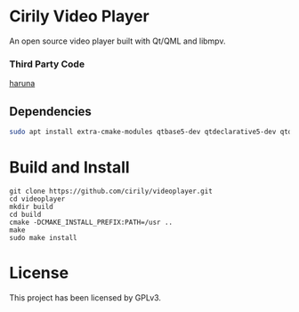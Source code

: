 # Cirily Video Player

An open source video player built with Qt/QML and libmpv.

### Third Party Code

[haruna](https://github.com/g-fb/haruna)

## Dependencies

```bash
sudo apt install extra-cmake-modules qtbase5-dev qtdeclarative5-dev qtquickcontrols2-5-dev libmpv-dev
```

# Build and Install

```
git clone https://github.com/cirily/videoplayer.git
cd videoplayer
mkdir build
cd build
cmake -DCMAKE_INSTALL_PREFIX:PATH=/usr ..
make
sudo make install
```

# License

This project has been licensed by GPLv3.
